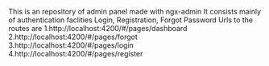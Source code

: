 This is an repository of admin panel made with ngx-admin
It consists mainly of authentication faclities
Login, Registration, Forgot Password
Urls to the routes are
1.http://localhost:4200/#/pages/dashboard
2.http://localhost:4200/#/pages/forgot
3.http://localhost:4200/#/pages/login
4.http://localhost:4200/#/pages/register


